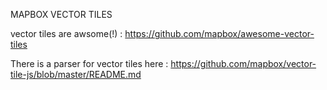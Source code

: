 MAPBOX VECTOR TILES

vector tiles are awsome(!) : https://github.com/mapbox/awesome-vector-tiles

There is a parser for vector tiles here : https://github.com/mapbox/vector-tile-js/blob/master/README.md

